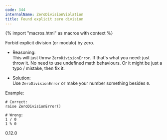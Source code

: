 ```yaml
---
code: 344
internalName: ZeroDivisionViolation
title: Found explicit zero division
---
```


{% import "macros.html" as macros with context %}

Forbid explicit division (or modulo) by zero.

  - Reasoning:  
    This will just throw `ZeroDivisionError`. If that's what you need:
    just throw it. No need to use undefined math behaviours. Or it might
    be just a typo / mistake, then fix it.

  - Solution:  
    Use `ZeroDivisionError` or make your number something besides `0`.

Example:

    # Correct:
    raise ZeroDivisionError()
    
    # Wrong:
    1 / 0
    1 % 0

<div class="versionadded">

0.12.0

</div>